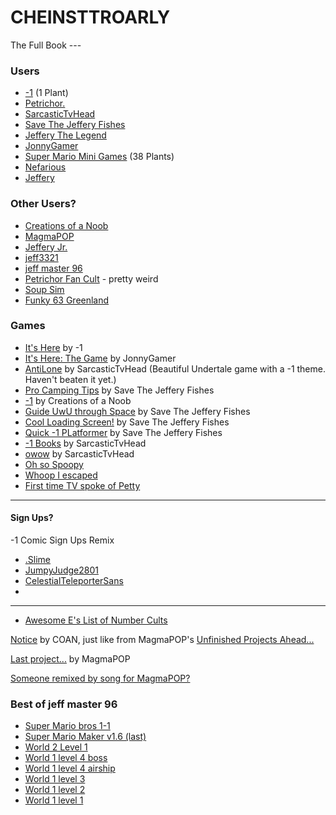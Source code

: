 # CHEINSTTROARLY
The Full Book ---


### Users
- [-1](https://awesome-e.github.io/hs-tools/explore-channel/user.html?u=5l536b-1kwo_79&channel=Published) (1 Plant)
- [Petrichor.](https://awesome-e.github.io/hs-tools/explore-channel/user.html?u=e0bab-1kwl_77&channel=Published)
- [SarcasticTvHead](https://awesome-e.github.io/hs-tools/explore-channel/user.html?u=5cgn0p-1kwn_7d&channel=Published)
- [Save The Jeffery Fishes](https://awesome-e.github.io/hs-tools/explore-channel/user.html?u=5vb2ug-1kwp_7b&channel=Published)
- [Jeffery The Legend](https://awesome-e.github.io/hs-tools/explore-channel/user.html?u=5nq7mp-1kwo_7k&channel=Published)
- [JonnyGamer](https://awesome-e.github.io/hs-tools/explore-channel/user.html?u=wl5j-1kwk_7c&channel=Published)
- [Super Mario Mini Games](https://awesome-e.github.io/hs-tools/explore-channel/user.html?u=4scg3o-1kwl_7l&channel=Published) (38 Plants)
- [Nefarious](https://awesome-e.github.io/hs-tools/explore-channel/user.html?u=5o8dwj-1kwo_7k&channel=Published)
- [Jeffery](https://awesome-e.github.io/hs-tools/explore-channel/user.html?u=5o821i-1kwo_7k&channel=Published)

### Other Users?  
- [Creations of a Noob](https://awesome-e.github.io/hs-tools/explore-channel/user.html?u=v3ad-1kwk_7c&channel=Published)
- [MagmaPOP](https://awesome-e.github.io/hs-tools/explore-channel/user.html?u=curfb-1kwl_75&channel=Published)
- [Jeffery Jr.](https://awesome-e.github.io/hs-tools/explore-channel/user.html?u=5zk12q-1kww_77&channel=Published)
- [jeff3321](https://awesome-e.github.io/hs-tools/explore-channel/user.html?u=52jq75-1kwm_7b&channel=Published)
- [jeff master 96](https://awesome-e.github.io/hs-tools/explore-channel/user.html?u=5cwok1-1kwn_7d&channel=Published)
- [Petrichor Fan Cult](https://awesome-e.github.io/hs-tools/explore-channel/user.html?u=64gprr-1kww_7k&channel=Published) - pretty weird
- [Soup Sim](https://awesome-e.github.io/hs-tools/explore-channel/user.html?u=5ezk06-1kwo_75&channel=Published)
- [Funky 63 Greenland](https://awesome-e.github.io/hs-tools/explore-channel/user.html?u=forya-1kwl_79-56hsbq16e5_3iwwyzrsqb_3ft1s4j!2529!2rrwdbswki_1wx2&channel=Published)

### Games
- [It's Here](https://c.gethopscotch.com/p/zi4k2lqt6) by -1
- [It's Here: The Game](https://c.gethopscotch.com/p/zikpn5f84) by JonnyGamer
- [AntiLone](https://c.gethopscotch.com/p/11mnh5o5z0) by SarcasticTvHead (Beautiful Undertale game with a -1 theme. Haven't beaten it yet.)
- [Pro Camping Tips](https://c.gethopscotch.com/p/10brqq43li) by Save The Jeffery Fishes
- [-1](https://c.gethopscotch.com/p/102mc2c4fn) by Creations of a Noob
- [Guide UwU through Space](https://c.gethopscotch.com/p/ztno5gxjk) by Save The Jeffery Fishes
- [Cool Loading Screen!](https://c.gethopscotch.com/p/zt7idqfsb) by Save The Jeffery Fishes
- [Quick -1 PLatformer](https://c.gethopscotch.com/p/zt7anowzj) by Save The Jeffery Fishes
- [-1 Books](https://c.gethopscotch.com/p/104qwupb14) by SarcasticTvHead
- [owow](https://c.gethopscotch.com/p/100a583iv4) by SarcasticTvHead
- [Oh so Spoopy](https://c.gethopscotch.com/p/zsi0l776o)
- [Whoop I escaped](https://c.gethopscotch.com/p/zqjvbj7pz)
- [First time TV spoke of Petty](https://c.gethopscotch.com/p/zoi77ogcx)

---

#### Sign Ups?
-1 Comic Sign Ups Remix
- [.Slime](https://c.gethopscotch.com/p/11n2bkq3zf)
- [JumpyJudge2801](https://c.gethopscotch.com/p/11n4z4jufz)
- [CelestialTeleporterSans](https://c.gethopscotch.com/p/11n52xmpij)
- 

---

- [Awesome E's List of Number Cults](https://c.gethopscotch.com/p/11hbnwdjvn)

[Notice](https://c.gethopscotch.com/p/11jvqho9ov) by COAN, just like from MagmaPOP's [Unfinished Projects Ahead...](https://c.gethopscotch.com/p/y0gfufgnl)

[Last project...](https://c.gethopscotch.com/p/y0ggh3drq) by MagmaPOP

[Someone remixed by song for MagmaPOP?](https://c.gethopscotch.com/p/xmpn4mn8d)


### Best of jeff master 96  
- [Super Mario bros 1-1](https://c.gethopscotch.com/p/zb48tb8zl)
- [Super Mario Maker v1.6 (last)](https://c.gethopscotch.com/p/z67bf9rxj)
- [World 2 Level 1](https://c.gethopscotch.com/p/z1l5qkwsa)  
- [World 1 level 4 boss](https://c.gethopscotch.com/p/z1kzxlyx3)  
- [World 1 level 4 airship](https://c.gethopscotch.com/p/z1kc46dsi)  
- [World 1 level 3](https://c.gethopscotch.com/p/z19mlp9u1)
- [World 1 level 2](https://c.gethopscotch.com/p/z17xaihzu)
- [World 1 level 1](https://c.gethopscotch.com/p/yzwnbgopa)
